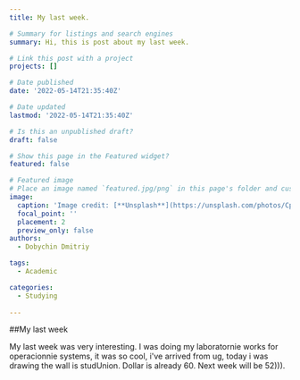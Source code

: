 ```yaml
---
title: My last week.

# Summary for listings and search engines
summary: Hi, this is post about my last week.

# Link this post with a project
projects: []

# Date published
date: '2022-05-14T21:35:40Z'

# Date updated
lastmod: '2022-05-14T21:35:40Z'

# Is this an unpublished draft?
draft: false

# Show this page in the Featured widget?
featured: false

# Featured image
# Place an image named `featured.jpg/png` in this page's folder and customize its options here.
image:
  caption: 'Image credit: [**Unsplash**](https://unsplash.com/photos/CpkOjOcXdUY)'
  focal_point: ''
  placement: 2
  preview_only: false
authors:
  - Dobychin Dmitriy

tags:
  - Academic

categories:
  - Studying
  
---
```


##My last week

My last week was very interesting. I was doing my laboratornie works for operacionnie systems, it was so cool, i've  arrived from ug, today i was drawing the wall is studUnion. Dollar is already 60. Next week will be 52))).
